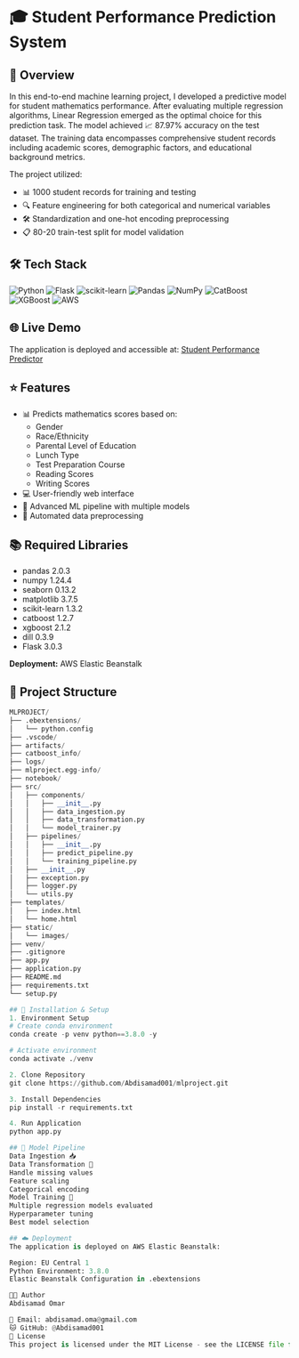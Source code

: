 # 🎓 Student Performance Prediction System

## 🔎 Overview
In this end-to-end machine learning project, I developed a predictive model for student mathematics performance. After evaluating multiple regression algorithms, Linear Regression emerged as the optimal choice for this prediction task. The model achieved 📈 87.97% accuracy on the test dataset. The training data encompasses comprehensive student records including academic scores, demographic factors, and educational background metrics.

The project utilized:
- 📊 1000 student records for training and testing 
- 🔍 Feature engineering for both categorical and numerical variables
- 🛠️ Standardization and one-hot encoding preprocessing
- 📋 80-20 train-test split for model validation

## 🛠️ Tech Stack
![Python](https://img.shields.io/badge/python-3.8.0-blue)
![Flask](https://img.shields.io/badge/Flask-3.0.3-green)
![scikit-learn](https://img.shields.io/badge/scikit--learn-1.3.2-orange)
![Pandas](https://img.shields.io/badge/pandas-2.0.3-yellow)
![NumPy](https://img.shields.io/badge/numpy-1.24.4-blue)
![CatBoost](https://img.shields.io/badge/catboost-1.2.7-red)
![XGBoost](https://img.shields.io/badge/xgboost-2.1.2-purple)
![AWS](https://img.shields.io/badge/AWS-ElasticBeanstalk-orange)

## 🌐 Live Demo
The application is deployed and accessible at:
[Student Performance Predictor](http://studentmathgrade-env-1.eba-qhcwims9.eu-central-1.elasticbeanstalk.com/)

## ⭐ Features
- 📊 Predicts mathematics scores based on:
  - Gender
  - Race/Ethnicity
  - Parental Level of Education
  - Lunch Type
  - Test Preparation Course
  - Reading Scores
  - Writing Scores
- 💻 User-friendly web interface
- 🔄 Advanced ML pipeline with multiple models
- 🤖 Automated data preprocessing

## 📚 Required Libraries
- pandas 2.0.3
- numpy 1.24.4
- seaborn 0.13.2
- matplotlib 3.7.5
- scikit-learn 1.3.2
- catboost 1.2.7
- xgboost 2.1.2
- dill 0.3.9
- Flask 3.0.3
    
**Deployment:** AWS Elastic Beanstalk

## 📂 Project Structure
```python
MLPROJECT/
├── .ebextensions/         
│   └── python.config
├── .vscode/              
├── artifacts/            
├── catboost_info/        
├── logs/                
├── mlproject.egg-info/  
├── notebook/             
├── src/                 
│   ├── components/      
│   │   ├── __init__.py
│   │   ├── data_ingestion.py
│   │   ├── data_transformation.py
│   │   └── model_trainer.py
│   ├── pipelines/      
│   │   ├── __init__.py
│   │   ├── predict_pipeline.py
│   │   └── training_pipeline.py
│   ├── __init__.py
│   ├── exception.py    
│   ├── logger.py     
│   └── utils.py      
├── templates/         
│   ├── index.html   
│   └── home.html    
├── static/            
│   └── images/      
├── venv/             
├── .gitignore      
├── app.py           
├── application.py 
├── README.md       
├── requirements.txt
└── setup.py

## 🚀 Installation & Setup
1. Environment Setup
# Create conda environment
conda create -p venv python==3.8.0 -y

# Activate environment
conda activate ./venv

2. Clone Repository
git clone https://github.com/Abdisamad001/mlproject.git

3. Install Dependencies
pip install -r requirements.txt

4. Run Application
python app.py

## 🔄 Model Pipeline
Data Ingestion 📥 
Data Transformation 🔄
Handle missing values
Feature scaling
Categorical encoding
Model Training 🎯
Multiple regression models evaluated
Hyperparameter tuning
Best model selection

## ☁️ Deployment
The application is deployed on AWS Elastic Beanstalk:

Region: EU Central 1
Python Environment: 3.8.0
Elastic Beanstalk Configuration in .ebextensions

👨‍💻 Author
Abdisamad Omar

📧 Email: abdisamad.oma@gmail.com
🐱 GitHub: @Abdisamad001
📄 License
This project is licensed under the MIT License - see the LICENSE file for details
